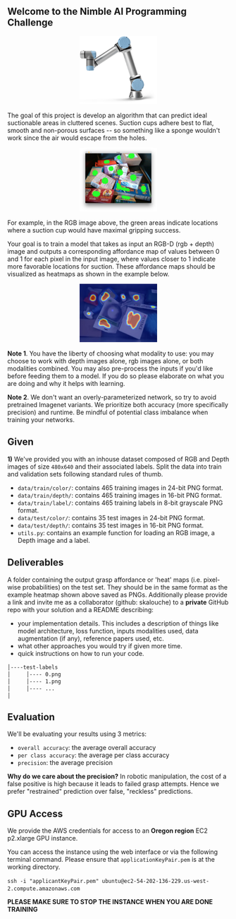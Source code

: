 ## Welcome to the Nimble AI Programming Challenge

<p align="center">
 <img src="./assets/ur5e.png" width="35%">
</p>

The goal of this project is develop an algorithm that can predict ideal suctionable areas in cluttered scenes. Suction cups adhere best to flat, smooth and non-porous surfaces -- so something like a sponge wouldn't work since the air would escape from the holes.

<p align="center">
 <img src="./assets/rgb.png" width="35%">
</p>

For example, in the RGB image above, the green areas indicate locations where a suction cup would have maximal gripping success.

Your goal is to train a model that takes as input an RGB-D (rgb + depth) image and outputs a corresponding affordance map of values between 0 and 1 for each pixel in the input image, where values closer to 1 indicate more favorable locations for suction. These affordance maps should be visualized as heatmaps as shown in the  example below. 

<p align="center">
 <img src="./assets/heatmap.png" width="35%">
</p>

**Note 1**. You have the liberty of choosing what modality to use: you may choose to work with depth images alone, rgb images alone, or both modalities combined.  You may also pre-process the inputs if you'd like before feeding them to a model. If you do so please elaborate on what you are doing and why it helps with learning.

**Note 2**. We don't want an overly-parameterized network, so try to avoid pretrained Imagenet variants. We prioritize both accuracy (more specifically precision) and runtime. Be mindful of potential class imbalance when training your networks.

## Given

**1)** We've provided you with an inhouse dataset composed of RGB and Depth images of size `480x640` and their associated labels. Split the data into train and validation sets following standard rules of thumb. 

* `data/train/color/`: contains 465 training images in 24-bit PNG format.
* `data/train/depth/`: contains 465 training images in 16-bit PNG format.
* `data/train/label/`: contains 465 training labels in 8-bit grayscale PNG format.
* `data/test/color/`: contains 35 test images in 24-bit PNG format.
* `data/test/depth/`: contains 35 test images in 16-bit PNG format.
* `utils.py`: contains an example function for loading an RGB image, a Depth image and a label.

## Deliverables

A folder containing the output grasp affordance or 'heat' maps (i.e. pixel-wise probabilities) on the test set. They should be in the same format as the example heatmap shown above saved as PNGs. Additionally please provide a link and invite me as a collaborator (github: skalouche) to a **private** GitHub repo with your solution and a README describing:

*  your implementation details. This includes a description of things like model architecture, loss function, inputs modalities used, data augmentation (if any), reference papers used, etc.
*  what other approaches you would try if given more time.
*  quick instructions on how to run your code.


```
│----test-labels
│     │---- 0.png
│     │---- 1.png
│     │---- ...
│
```


## Evaluation

We'll be evaluating your results using 3 metrics:

* `overall accuracy`: the average overall accuracy
* `per class accuracy`: the average per class accuracy
* `precision`: the average precision

**Why do we care about the precision?** In robotic manipulation, the cost of a false positive is high because it leads to failed grasp attempts. Hence we prefer "restrained" prediction over false, "reckless" predictions.


## GPU Access

We provide the AWS credentials for access to an **Oregon region** EC2 p2.xlarge GPU instance. 

You can access the instance using the web interface or via the following terminal command. Please ensure that `applicationKeyPair.pem` is at the working directory.

`ssh -i "applicantKeyPair.pem" ubuntu@ec2-54-202-136-229.us-west-2.compute.amazonaws.com`

**PLEASE MAKE SURE TO STOP THE INSTANCE WHEN YOU ARE DONE TRAINING**
